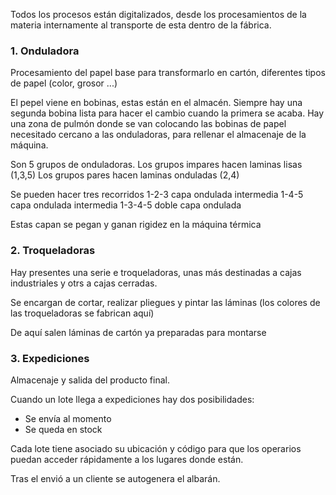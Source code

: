 Todos los procesos están digitalizados, desde los procesamientos de la materia internamente al transporte de esta dentro de la fábrica.
### 1. Onduladora

Procesamiento del papel base para transformarlo en cartón, diferentes tipos de papel (color, grosor ...) 

El pepel viene en bobinas, estas están en el almacén.
Siempre hay una segunda bobina lista para hacer el cambio cuando la primera se acaba.
Hay una zona de pulmón donde se van colocando las bobinas de papel necesitado cercano a las onduladoras, para rellenar el almacenaje de la máquina.  

Son 5 grupos de onduladoras.
Los grupos impares hacen laminas lisas (1,3,5)
Los grupos pares hacen laminas onduladas (2,4)

Se pueden hacer tres recorridos
1-2-3  capa ondulada intermedia
1-4-5  capa ondulada intermedia
1-3-4-5 doble capa ondulada

Estas capan se pegan y ganan rigidez en la máquina térmica
### 2. Troqueladoras

Hay presentes una serie e troqueladoras, unas más destinadas a cajas industriales y otrs a cajas cerradas.

Se encargan de cortar, realizar pliegues y pintar las láminas (los colores de las troqueladoras se fabrican aquí)

De aquí salen láminas de cartón ya preparadas para montarse
### 3. Expediciones

Almacenaje y salida del producto final.

Cuando un lote llega a expediciones hay dos posibilidades:

- Se envía al momento
- Se queda en stock

Cada lote tiene asociado su ubicación y código para que los operarios puedan acceder rápidamente a los lugares donde están.

Tras el envió a un cliente se autogenera el albarán.